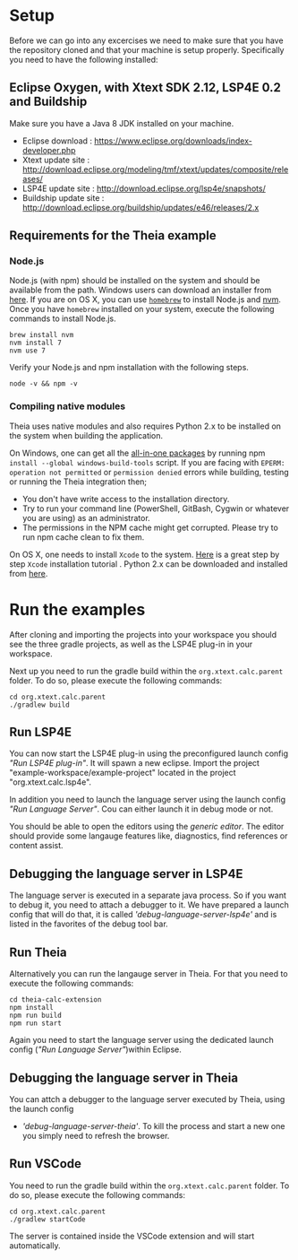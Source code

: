 # Setup

Before we can go into any excercises we need to make sure that you have the repository cloned and that your machine is setup properly. Specifically you need to have the following installed:

## Eclipse Oxygen, with Xtext SDK 2.12, LSP4E 0.2 and Buildship

Make sure you have a Java 8 JDK installed on your machine.
- Eclipse download : https://www.eclipse.org/downloads/index-developer.php 
- Xtext update site : http://download.eclipse.org/modeling/tmf/xtext/updates/composite/releases/
- LSP4E update site : http://download.eclipse.org/lsp4e/snapshots/
- Buildship update site : http://download.eclipse.org/buildship/updates/e46/releases/2.x

## Requirements for the Theia example

### Node.js
Node.js (with npm) should be installed on the system and should be available from the path. Windows users can download an installer from [here](https://nodejs.org/dist/v7.9.0/). If you are on OS X, you can use [`homebrew`](https://brew.sh) to install Node.js and [nvm](https://github.com/creationix/nvm). Once you have `homebrew` installed on your system, execute the following commands to install Node.js.

```
brew install nvm
nvm install 7
nvm use 7
```

Verify your Node.js and npm installation with the following steps.
```
node -v && npm -v
```

### Compiling native modules
Theia uses native modules and also requires Python 2.x to be installed on the system when building the application.

On Windows, one can get all the [all-in-one packages](https://github.com/felixrieseberg/windows-build-tools) by running npm `install --global windows-build-tools` script. If you are facing with `EPERM: operation not permitted` or `permission denied` errors while building, testing or running the Theia integration then;
 - You don't have write access to the installation directory.
 - Try to run your command line (PowerShell, GitBash, Cygwin or whatever you are using) as an administrator.
 - The permissions in the NPM cache might get corrupted. Please try to run npm cache clean to fix them.

On OS X, one needs to install `Xcode` to the system. [Here](https://www.moncefbelyamani.com/how-to-install-xcode-homebrew-git-rvm-ruby-on-mac/#laptop-script) is a great step by step `Xcode` installation tutorial . Python 2.x can be downloaded and installed from [here](https://www.python.org/downloads/release/python-2713/).

# Run the examples

After cloning and importing the projects into your workspace you should see the three gradle projects, as well as the LSP4E plug-in in your workspace.

Next up you need to run the gradle build within the `org.xtext.calc.parent` folder. To do so, please execute the following commands:
```
cd org.xtext.calc.parent
./gradlew build
```

## Run LSP4E

You can now start the LSP4E plug-in using the preconfigured launch config _"Run LSP4E plug-in"_. It will spawn a new eclipse. Import the project "example-workspace/example-project" located in the project "org.xtext.calc.lsp4e".

In addition you need to launch the language server using the launch config _"Run Language Server"_. Cou can either launch it in debug mode or not.

You should be able to open the editors using the _generic editor_. The editor should provide some langauge features like, diagnostics, find references or content assist.

## Debugging the language server in LSP4E
The language server is executed in a separate java process. So if you want to debug it, you need to attach a debugger to it. We have prepared a launch config that will do that, it is called _'debug-language-server-lsp4e'_ and is listed in the favorites of the debug tool bar.

## Run Theia

Alternatively you can run the langauge server in Theia.
For that you need to execute the following commands:

```
cd theia-calc-extension
npm install
npm run build
npm run start
```

Again you need to start the language server using the dedicated launch config (_"Run Language Server"_)within Eclipse.

## Debugging the language server in Theia
You can attch a debugger to the language server executed by Theia, using the launch config 
 - _'debug-language-server-theia'_.
 To kill the process and start a new one you simply need to refresh the browser.

## Run VSCode
You need to run the gradle build within the `org.xtext.calc.parent` folder. To do so, please execute the following commands:
```
cd org.xtext.calc.parent
./gradlew startCode
```
The server is contained inside the VSCode extension and will start automatically.
